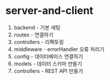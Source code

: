# server-and-client

1. backend - 기본 세팅
2. routes - 연결하기
3. controllers - 리팩토링
4. middleware - errorHandler 오류 처리기
5. config - 데이터베이스 연결하기
6. models - 데이터 스키마 만들기
7. controllers - REST API 만들기
